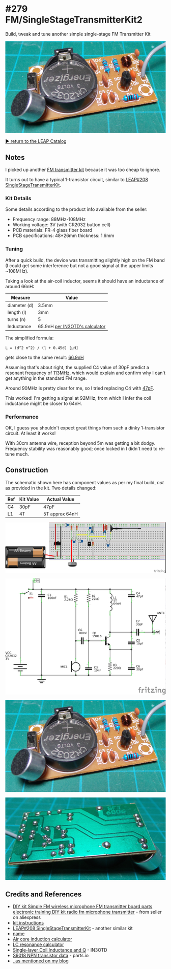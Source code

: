 # #279 FM/SingleStageTransmitterKit2

Build, tweak and tune another simple single-stage FM Transmitter Kit

![Build](./assets/SingleStageTransmitterKit2_build.jpg?raw=true)

[:arrow_forward: return to the LEAP Catalog](http://leap.tardate.com)

## Notes

I picked up another [FM transmitter kit](https://www.aliexpress.com/item/Simple-FM-FM-wireless-microphone-FM-transmitter-board-parts-electronic-training-DIY-kit-Kit-not-including/32660667774.html) because it was too cheap to ignore.

It turns out to have a typical 1-transistor circuit, similar to [LEAP#208 SingleStageTransmitterKit](../SingleStageTransmitterKit).

### Kit Details

Some details according to the product info available from the seller:

* Frequency range: 88MHz-108MHz
* Working voltage: 3V (with CR2032 button cell)
* PCB materials: FR-4 glass fiber board
* PCB specifications: 48*26mm thickness: 1.6mm

### Tuning

After a quick build, the device was transmitting slightly high on the FM band
(I could get some interference but not a good signal at the upper limits ~108MHz).

Taking a look at the air-coil inductor, seems it should have an inductance of around 66nH:

| Measure      | Value |
|--------------|-------|
| diameter (d) | 3.5mm |
| length (l)   | 3mm   |
| turns (n)    | 5     |
| Inductance   | 65.9nH [per IN3OTD's calculator](http://www.qsl.net/in3otd/indcalc.html) |

The simplified formula:

    L = (d^2 n^2) / (l + 0.45d) [μH]

gets close to the same result: [66.9nH](http://www.wolframalpha.com/input/?i=1000+*+5%5E2+*+0.0035%5E2+%2F+(0.45+*+0.0035+%2B++0.003))

Assuming that's about right, the supplied C4 value of 30pF predict a resonant frequency of
[113MHz](http://www.wolframalpha.com/input/?i=(2*%CF%80*sqrt(66nH*30pF))%5E-1), which would explain
and confirm why I can't get anything in the standard FM range.

Around 90MHz is pretty clear for me, so I tried replacing C4 with [47pF](http://www.wolframalpha.com/input/?i=(1%2F(2*%CF%80*90MHz))%5E2%2F66nH).

This worked! I'm getting a signal at 92MHz, from which I infer the coil inductance might be closer to 64nH.


### Performance

OK, I guess you shouldn't expect great things from such a dinky 1-transistor circuit. At least it works!

With 30cm antenna wire, reception beyond 5m was getting a bit dodgy.
Frequency stability was reasonably good; once locked in I didn't need to re-tune much.


## Construction

The schematic shown here has component values as per my final build, *not* as provided in the kit. Two details changed:

| Ref | Kit Value | Actual Value   |
|-----|-----------|----------------|
| C4  | 30pF      | 47pF           |
| L1  | 4T        | 5T approx 64nH |

![Breadboard](./assets/SingleStageTransmitterKit2_bb.jpg?raw=true)

![Schematic](./assets/SingleStageTransmitterKit2_schematic.jpg?raw=true)

![Build](./assets/SingleStageTransmitterKit2_build.jpg?raw=true)

![Build](./assets/SingleStageTransmitterKit2_build_rear.jpg?raw=true)

## Credits and References
* [DIY kit Simple FM wireless microphone FM transmitter board parts electronic training DIY kit radio fm microphone transmitter](https://www.aliexpress.com/item/Simple-FM-FM-wireless-microphone-FM-transmitter-board-parts-electronic-training-DIY-kit-Kit-not-including/32660667774.html) - from seller on aliexpress
* [kit instructions](./assets/kit_instructions.pdf?raw=true)
* [LEAP#208 SingleStageTransmitterKit](../SingleStageTransmitterKit) - another similar kit
* [name](url)
* [Air core induction calculator](http://www.daycounter.com/Calculators/Air-Core-Inductor-Calculator.phtml)
* [LC resonance calculator](http://www.daycounter.com/Calculators/LC-Resonance-Calculator.phtml)
* [Single-layer Coil Inductance and Q](http://www.qsl.net/in3otd/indcalc.html) - IN3OTD
* [S9018 NPN transistor data](http://parts.io/detail/178104407/S9018) - parts.io
* [..as mentioned on my blog](https://blog.tardate.com/2017/04/leap279-single-stage-fm-transmitter-kit.html)
